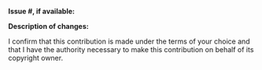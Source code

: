 **Issue #, if available:**

**Description of changes:**

<!-- The following line must be included in your pull request -->
I confirm that this contribution is made under the terms of your choice and that I have the authority necessary to make this contribution on behalf of its copyright owner.
